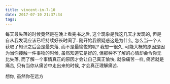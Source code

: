 ```yaml
---
title: vincent-in-7-10
date: 2017-07-10 21:37:34
tags:
---
```


<p>每天最失落的时候竟然是在晚上看完书之后, 这个现象是我这几天才发现的, 但是自从我发现应该已经持续好长时间了. 刚开始我很疑惑这是为什么, 怎么当一个人获取了知识之后会是最失落, 而不是最愉悦的呢? 我想一很久, 可能大概的原因是因为当你接触一件事物的时候, 虽然知道它是好的, 但那种不了解的心情却会令你无比失落, 而了解一个事情真正的原因才会让自己真正愉快, 就像痛苦一样, 痛苦就是痛苦, 只有当你从痛苦中走出来的时候, 才会真正理解痛苦.</p>
<p>想你, 虽然你在远方</p>
